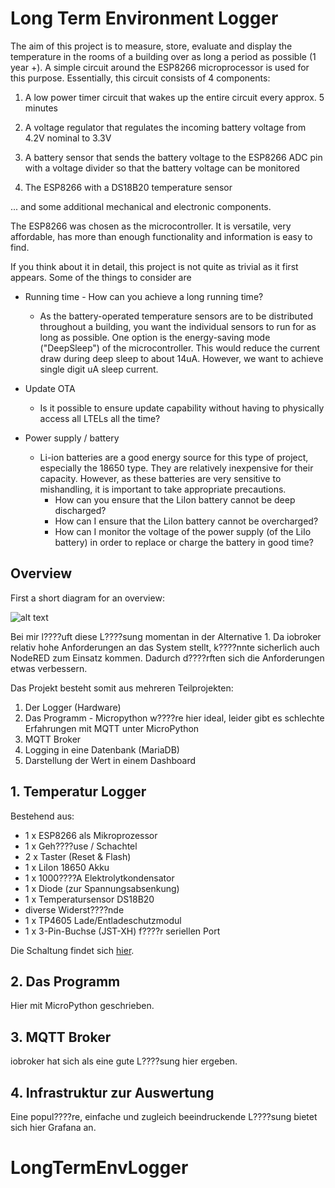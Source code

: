 # Long Term Environment Logger

The aim of this project is to measure, store, evaluate and display the temperature in the rooms of a building over as long a period as possible (1 year +). A simple circuit around the ESP8266 microprocessor is used for this purpose. Essentially, this circuit consists of 4 components:

1. A low power timer circuit that wakes up the entire circuit every approx. 5 minutes

2. A voltage regulator that regulates the incoming battery voltage from 4.2V nominal to 3.3V

3. A battery sensor that sends the battery voltage to the ESP8266 ADC pin with a voltage divider so that the battery voltage can be monitored

4. The ESP8266 with a DS18B20 temperature sensor 

... and some additional mechanical and electronic components.

The ESP8266 was chosen as the microcontroller. It is versatile, very affordable, has more than enough functionality and information is easy to find.

If you think about it in detail, this project is not quite as trivial as it first appears. Some of the things to consider are

* Running time - How can you achieve a long running time?

	* As the battery-operated temperature sensors are to be distributed throughout a building, you want the individual sensors to run for as long as possible. One option is the energy-saving mode ("DeepSleep") of the microcontroller. This would reduce the current draw during deep sleep to about 14uA. However, we want to achieve single digit uA sleep current.

* Update OTA

	* Is it possible to ensure update capability without having to physically access all LTELs all the time?

* Power supply / battery
	* Li-ion batteries are a good energy source for this type of project, especially the 18650 type. They are relatively inexpensive for their capacity. However, as these batteries are very sensitive to mishandling, it is important to take appropriate precautions.
		* How can you ensure that the LiIon battery cannot be deep discharged?
		* How can I ensure that the LiIon battery cannot be overcharged?
		* How can I monitor the voltage of the power supply (of the LiIo battery) in order to replace or charge the battery in good time?

## Overview

First a short diagram for an overview:



![alt text](<https://github.com/ThomasStolt/LongTermEnvLogger/blob/master/PrincipleArchitecture.png>)







Bei mir l????uft diese L????sung momentan in der Alternative 1. Da iobroker relativ hohe Anforderungen an das System stellt, k????nnte sicherlich auch NodeRED zum Einsatz kommen. Dadurch d????rften sich die Anforderungen etwas verbessern.

Das Projekt besteht somit aus mehreren Teilprojekten:

1. Der Logger (Hardware)
2. Das Programm - Micropython w????re hier ideal, leider gibt es schlechte Erfahrungen mit MQTT unter MicroPython
3. MQTT Broker
4. Logging in eine Datenbank (MariaDB)
4. Darstellung der Wert in einem Dashboard


## 1. Temperatur Logger
Bestehend aus:
* 1 x ESP8266 als Mikroprozessor
* 1 x Geh????use / Schachtel
* 2 x Taster (Reset & Flash)
* 1 x LiIon 18650 Akku
* 1 x 1000????A Elektrolytkondensator
* 1 x Diode (zur Spannungsabsenkung)
* 1 x Temperatursensor DS18B20
* diverse Widerst????nde
* 1 x TP4605 Lade/Entladeschutzmodul
* 1 x 3-Pin-Buchse (JST-XH) f????r seriellen Port

Die Schaltung findet sich [hier](https://github.com/Crayfish68/LongTermEnvLogger/blob/master/kicad/PDF/LTEL_Schaltplan.pdf).

## 2. Das Programm
Hier mit MicroPython geschrieben.

## 3. MQTT Broker
iobroker hat sich als eine gute L????sung hier ergeben.


## 4. Infrastruktur zur Auswertung
Eine popul????re, einfache und zugleich beeindruckende L????sung bietet sich hier Grafana an.


# LongTermEnvLogger
